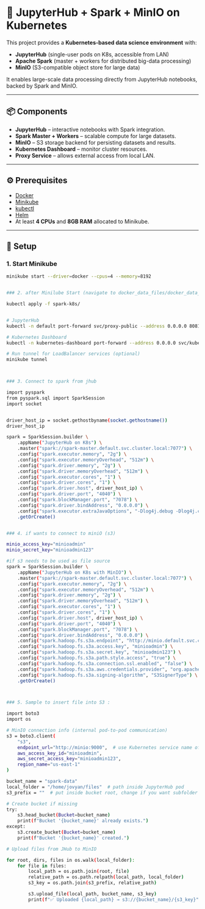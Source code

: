 # 🚀 JupyterHub + Spark + MinIO on Kubernetes

This project provides a **Kubernetes-based data science environment** with:

- **JupyterHub** (single-user pods on K8s, accessible from LAN)
- **Apache Spark** (master + workers for distributed big-data processing)
- **MinIO** (S3-compatible object store for large data)

It enables large-scale data processing directly from JupyterHub notebooks, backed by Spark and MinIO.

---

## 📦 Components

- **JupyterHub** – interactive notebooks with Spark integration.
- **Spark Master + Workers** – scalable compute for large datasets.
- **MinIO** – S3 storage backend for persisting datasets and results.
- **Kubernetes Dashboard** – monitor cluster resources.
- **Proxy Service** – allows external access from local LAN.

---

## ⚙️ Prerequisites

- [Docker](https://docs.docker.com/get-docker/)
- [Minikube](https://minikube.sigs.k8s.io/docs/start/)
- [kubectl](https://kubernetes.io/docs/tasks/tools/install-kubectl/)
- [Helm](https://helm.sh/docs/intro/install/)
- At least **4 CPUs** and **8GB RAM** allocated to Minikube.

---

## 🚀 Setup

### 1. Start Minikube
```bash
minikube start --driver=docker --cpus=4 --memory=8192


### 2. after Minilube Start (navigate to docker_data_files/docker_data_2/spark_delta_hive_metastore/spark-k8s)

kubectl apply -f spark-k8s/


# JupyterHub
kubectl -n default port-forward svc/proxy-public --address 0.0.0.0 8081:80

# Kubernetes Dashboard
kubectl -n kubernetes-dashboard port-forward --address 0.0.0.0 svc/kubernetes-dashboard 8080:80

# Run tunnel for LoadBalancer services (optional)
minikube tunnel



### 3. Connect to spark from jhub

import pyspark
from pyspark.sql import SparkSession
import socket


driver_host_ip = socket.gethostbyname(socket.gethostname())
driver_host_ip

spark = SparkSession.builder \
    .appName("JupyterHub on K8s") \
    .master("spark://spark-master.default.svc.cluster.local:7077") \
    .config("spark.executor.memory", "2g") \
    .config("spark.executor.memoryOverhead", "512m") \
    .config("spark.driver.memory", "2g") \
    .config("spark.driver.memoryOverhead", "512m") \
    .config("spark.executor.cores", "1") \
    .config("spark.driver.cores", "1") \
    .config("spark.driver.host", driver_host_ip) \
    .config("spark.driver.port", "4040") \
    .config("spark.blockManager.port", "7078") \
    .config("spark.driver.bindAddress", "0.0.0.0") \
    .config("spark.executor.extraJavaOptions", "-Dlog4j.debug -Dlog4j.configuration=file:/home/spark/conf/log4j.properties") \
    .getOrCreate()


### 4. if wants to connect to miniO (s3)

minio_access_key="minioadmin"
minio_secret_key="minioadmin123"

#if s3 needs to be used as file source
spark = SparkSession.builder \
    .appName("JupyterHub on K8s with MinIO") \
    .master("spark://spark-master.default.svc.cluster.local:7077") \
    .config("spark.executor.memory", "2g") \
    .config("spark.executor.memoryOverhead", "512m") \
    .config("spark.driver.memory", "2g") \
    .config("spark.driver.memoryOverhead", "512m") \
    .config("spark.executor.cores", "1") \
    .config("spark.driver.cores", "1") \
    .config("spark.driver.host", driver_host_ip) \
    .config("spark.driver.port", "4040") \
    .config("spark.blockManager.port", "7078") \
    .config("spark.driver.bindAddress", "0.0.0.0") \
    .config("spark.hadoop.fs.s3a.endpoint", "http://minio.default.svc.cluster.local:9000") \
    .config("spark.hadoop.fs.s3a.access.key", "minioadmin") \
    .config("spark.hadoop.fs.s3a.secret.key", "minioadmin123") \
    .config("spark.hadoop.fs.s3a.path.style.access", "true") \
    .config("spark.hadoop.fs.s3a.connection.ssl.enabled", "false") \
    .config("spark.hadoop.fs.s3a.aws.credentials.provider", "org.apache.hadoop.fs.s3a.SimpleAWSCredentialsProvider") \
    .config("spark.hadoop.fs.s3a.signing-algorithm", "S3SignerType") \
    .getOrCreate()



### 5. Sample to insert file into S3 :

import boto3
import os

# MinIO connection info (internal pod-to-pod communication)
s3 = boto3.client(
    "s3",
    endpoint_url="http://minio:9000",  # use Kubernetes service name of MinIO
    aws_access_key_id="minioadmin",
    aws_secret_access_key="minioadmin123",
    region_name="us-east-1"
)

bucket_name = "spark-data"
local_folder = "/home/jovyan/files"  # path inside JupyterHub pod
s3_prefix = ""  # put inside bucket root, change if you want subfolder

# Create bucket if missing
try:
    s3.head_bucket(Bucket=bucket_name)
    print(f"Bucket '{bucket_name}' already exists.")
except:
    s3.create_bucket(Bucket=bucket_name)
    print(f"Bucket '{bucket_name}' created.")

# Upload files from JHub to MinIO

for root, dirs, files in os.walk(local_folder):
    for file in files:
        local_path = os.path.join(root, file)
        relative_path = os.path.relpath(local_path, local_folder)
        s3_key = os.path.join(s3_prefix, relative_path)

        s3.upload_file(local_path, bucket_name, s3_key)
        print(f"✅ Uploaded {local_path} → s3://{bucket_name}/{s3_key}")
